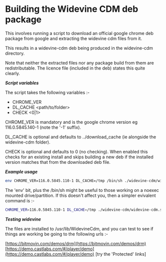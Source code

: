 # Building the Widevine CDM deb package

This involves running a script to download an official google chrome deb
package from google and extracting the widevine cdm files from it.

This results in a widevine-cdm deb being produced in the widevine-cdm
directory.

Note that neither the extracted files nor any package build from them are
redistributable. The licence file (included in the deb) states this quite
clearly.


___Script variables___

The script takes the following variables :-

- CHROME_VER	<chrome version>
- DL_CACHE	<path/to/folder>
- CHECK		<0|1>

CHROME_VER is mandatory and is the google chrome version eg 116.0.5845.140-1
(note the '-1' suffix).

DL_CACHE is optional and defaults to ../download_cache (ie alongside the
widevine-cdm folder).

CHECK is optional and defaults to 0 (no checking). When enabled this checks
for an existing install and skips building a new deb if the installed version
matches that from the downloaded deb file.


___Example usage___

```sh
env CHROME_VER=116.0.5845.110-1 DL_CACHE=/tmp /bin/sh ./widevine-cdm/widevine-cdm.sh
```

The 'env' bit, plus the /bin/sh might be useful to those working on a noexec mounted
drive/partition. If this doesn't affect you, then a simpler evivalent command is :-

```sh
CHROME_VER=116.0.5845.110-1 DL_CACHE=/tmp ./widevine-cdm/widevine-cdm.sh
```


___Testing widevine___

The files are installed to /usr/lib/WidevineCdm, and you can
test to see if things are working be going to the following urls :-

[https://bitmovin.com/demos/drm](https://bitmovin.com/demos/drm)
[https://demo.castlabs.com/#/player/demo](https://demo.castlabs.com/#/player/demo) [try the 'Protected' links]
